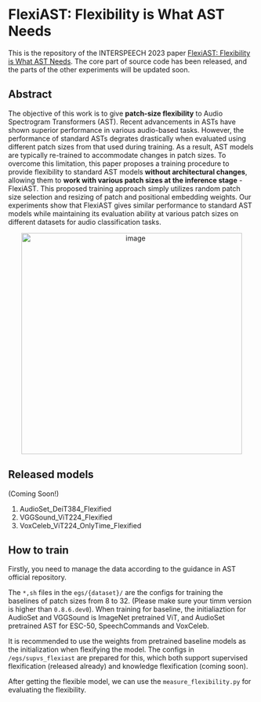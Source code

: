 # FlexiAST: Flexibility is What AST Needs
This is the repository of the INTERSPEECH 2023 paper [FlexiAST: Flexibility is What AST Needs](https://arxiv.org/abs/2307.09286).
The core part of source code has been released, and the parts of the other experiments will be updated soon.

## Abstract
The objective of this work is to give **patch-size flexibility** to Audio Spectrogram Transformers (AST). Recent advancements in ASTs have shown superior performance in various audio-based tasks. However, the performance of standard ASTs degrates drastically when evaluated using different patch sizes from that used during training. As a result, AST models are typically re-trained to accommodate changes in patch sizes. To overcome this limitation, this paper proposes a training procedure to provide flexibility to standard AST models **without architectural changes**, allowing them to **work with various patch sizes at the inference stage** - FlexiAST. This proposed training approach simply utilizes random patch size selection and resizing of patch and positional embedding weights. Our experiments show that FlexiAST gives similar performance to standard AST models while maintaining its evaluation ability at various patch sizes on different datasets for audio classification tasks.

<div align=center>
<img width="450" alt="image" src="https://github.com/JiuFengSC/FlexiAST_INTERSPEECH23/assets/80580308/cb2373b5-e47b-40f9-a99a-c005bc7adebb">
</div>

## Released models
(Coming Soon!)

1. AudioSet_DeiT384_Flexified
2. VGGSound_ViT224_Flexified
3. VoxCeleb_ViT224_OnlyTime_Flexified


## How to train

Firstly, you need to manage the data according to the guidance in AST official repository.

The `*,sh` files in the `egs/{dataset}/` are the configs for training the baselines of patch sizes from 8 to 32. (Please make sure your timm version is higher than `0.8.6.dev0`). When training for baseline, the initialiaztion for AudioSet and VGGSound is ImageNet pretrained ViT, and AudioSet pretrained AST for ESC-50, SpeechCommands and VoxCeleb.

It is recommended to use the weights from pretrained baseline models as the initialization when flexifying the model. The configs in  `/egs/supvs_flexiast` are prepared for this, which both support supervised flexification (released already) and knowledge flexification (coming soon).

After getting the flexible model, we can use the `measure_flexibility.py` for evaluating the flexibility.

